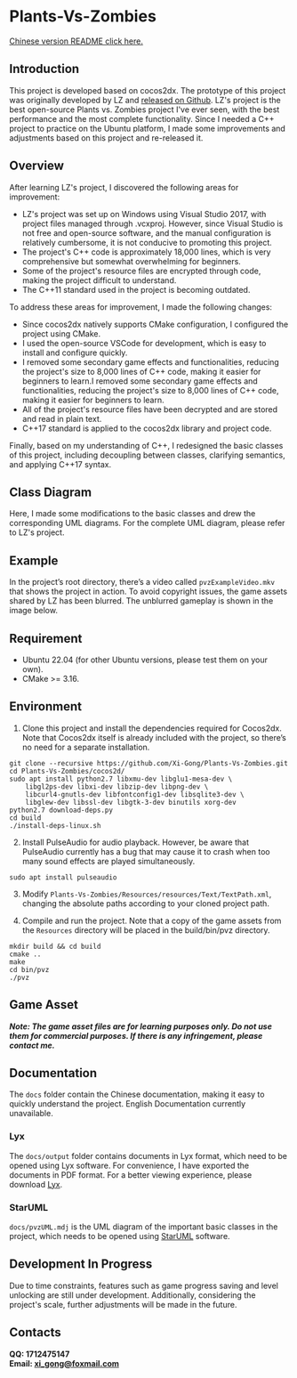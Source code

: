 # Plants-Vs-Zombies

[Chinese version README click here.](README_zh_cn.md)

## Introduction <br>
This project is developed based on cocos2dx. The prototype of this project was originally developed by LZ and [released on Github](https://github.com/ErLinErYi/PlantsVsZombies). LZ's project is the best open-source Plants vs. Zombies project I've ever seen, with the best performance and the most complete functionality. Since I needed a C++ project to practice on the Ubuntu platform, I made some improvements and adjustments based on this project and re-released it.

## Overview <br>
After learning LZ's project, I discovered the following areas for improvement:
- LZ's project was set up on Windows using Visual Studio 2017, with project files managed through .vcxproj. However, since Visual Studio is not free and open-source software, and the manual configuration is relatively cumbersome, it is not conducive to promoting this project.
- The project's C++ code is approximately 18,000 lines, which is very comprehensive but somewhat overwhelming for beginners.
- Some of the project's resource files are encrypted through code, making the project difficult to understand.
- The C++11 standard used in the project is becoming outdated.

To address these areas for improvement, I made the following changes:
- Since cocos2dx natively supports CMake configuration, I configured the project using CMake.
- I used the open-source VSCode for development, which is easy to install and configure quickly.
- I removed some secondary game effects and functionalities, reducing the project's size to 8,000 lines of C++ code, making it easier for beginners to learn.I removed some secondary game effects and functionalities, reducing the project's size to 8,000 lines of C++ code, making it easier for beginners to learn.
- All of the project's resource files have been decrypted and are stored and read in plain text.
- C++17 standard is applied to the cocos2dx library and project code.

Finally, based on my understanding of C++, I redesigned the basic classes of this project, including decoupling between classes, clarifying semantics, and applying C++17 syntax.

## Class Diagram
Here, I made some modifications to the basic classes and drew the corresponding UML diagrams. For the complete UML diagram, please refer to LZ's project.
<!-- ![ClassDiagram](https://github.com/Xi-Gong/Plants-Vs-Zombies/blob/main/pvzBasicClassUML.png?raw=true) -->

## Example
In the project’s root directory, there’s a video called `pvzExampleVideo.mkv` that shows the project in action. To avoid copyright issues, the game assets shared by LZ has been blurred. The unblurred gameplay is shown in the image below.
<!-- ![Image(图片)](https://img-blog.csdnimg.cn/20200405101902466.png?x-oss-process=image/watermark,type_ZmFuZ3poZW5naGVpdGk,shadow_10,text_aHR0cHM6Ly9ibG9nLmNzZG4ubmV0L3FxXzQwNjMwMjQ2,size_16,color_FFFFFF,t_70) -->


## Requirement
* Ubuntu 22.04 (for other Ubuntu versions, please test them on your own).
* CMake >= 3.16.

## Environment

1. Clone this project and install the dependencies required for Cocos2dx. Note that Cocos2dx itself is already included with the project, so there’s no need for a separate installation.
```shell
git clone --recursive https://github.com/Xi-Gong/Plants-Vs-Zombies.git
cd Plants-Vs-Zombies/cocos2d/
sudo apt install python2.7 libxmu-dev libglu1-mesa-dev \
    libgl2ps-dev libxi-dev libzip-dev libpng-dev \
    libcurl4-gnutls-dev libfontconfig1-dev libsqlite3-dev \
    libglew-dev libssl-dev libgtk-3-dev binutils xorg-dev
python2.7 download-deps.py
cd build
./install-deps-linux.sh
```

2. Install PulseAudio for audio playback. However, be aware that PulseAudio currently has a bug that may cause it to crash when too many sound effects are played simultaneously.
```shell
sudo apt install pulseaudio
```

3. Modify `Plants-Vs-Zombies/Resources/resources/Text/TextPath.xml`, changing the absolute paths according to your cloned project path.

4. Compile and run the project. Note that a copy of the game assets from the `Resources` directory will be placed in the build/bin/pvz directory.
```shell
mkdir build && cd build
cmake ..
make
cd bin/pvz
./pvz
```

## Game Asset
***Note: The game asset files are for learning purposes only. Do not use them for commercial purposes. If there is any infringement, please contact me.***

## Documentation
The `docs` folder contain the Chinese documentation, making it easy to quickly understand the project. English Documentation currently unavailable.

### Lyx
The `docs/output` folder contains documents in Lyx format, which need to be opened using Lyx software. For convenience, I have exported the documents in PDF format. For a better viewing experience, please download [Lyx](https://www.lyx.org/).

### StarUML
`docs/pvzUML.mdj` is the UML diagram of the important basic classes in the project, which needs to be opened using [StarUML](https://staruml.io/download/) software.

## Development In Progress
Due to time constraints, features such as game progress saving and level unlocking are still under development. Additionally, considering the project's scale, further adjustments will be made in the future.

## Contacts
**QQ: 1712475147** <br>
**Email: xi_gong@foxmail.com** <br>
